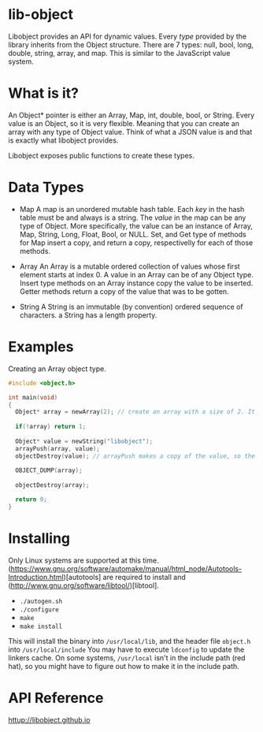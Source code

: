 # lib-object
Libobject provides an API for dynamic values. Every _type_ provided
by the library inherits from the Object structure. There are 7 types:
null, bool, long, double, string, array, and map. This is similar to the
JavaScript value system.

# What is it?
An Object* pointer is either an Array, Map, int, double, bool, or String. Every value is an Object, so it is very flexible. Meaning that you can create an array with any type of Object value. Think of what a JSON value is and that is exactly what libobject provides. 

Libobject exposes public functions to create these types.

# Data Types

- Map
	A map is an unordered mutable hash table. Each _key_ in the hash table must be and always is a string. The _value_ in the map can be any type of Object. More specifically, the value can be an instance of Array, Map, String, Long, Float, Bool, or NULL. Set, and Get type of methods for Map insert a copy, and return a copy, respectivelly for each of those methods.

- Array
	An Array is a mutable ordered collection of values whose first element starts at index 0. A value in an Array can be of any Object type. Insert type methods on an Array instance copy the value to be inserted. Getter methods return a copy of the value that was to be gotten.

- String
	A String is an immutable (by convention) ordered sequence of characters. a String has a length property.

# Examples
Creating an Array object type.

```C
#include <object.h>

int main(void)
{
  Object* array = newArray(2); // create an array with a size of 2. It grows automatically.
  
  if(!array) return 1;
  
  Object* value = newString("libobject");
  arrayPush(array, value);
  objectDestroy(value); // arrayPush makes a copy of the value, so the caller should free it.
  
  OBJECT_DUMP(array);
  
  objectDestroy(array);

  return 0;
}
```

# Installing
Only Linux systems are supported at this time. (https://www.gnu.org/software/automake/manual/html_node/Autotools-Introduction.html)[autotools] are required to install and (http://www.gnu.org/software/libtool/)[libtool].
- `./autogen.sh`
- `./configure`
- `make`
- `make install`

This will install the binary into `/usr/local/lib`, and the header file `object.h` into `/usr/local/include` You may have to execute `ldconfig` to update the linkers cache. On some systems, `/usr/local` isn't in the include path (red hat), so you might have to figure out how to make it in the include path.

# API Reference
[httup://libobject.github.io](http://libobject.github.io)
